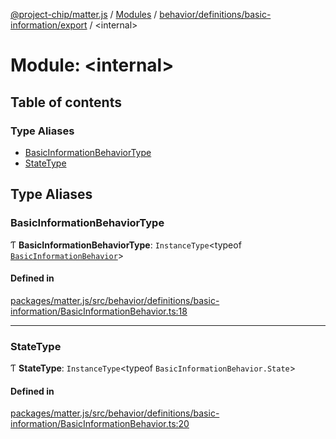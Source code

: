 [@project-chip/matter.js](../README.md) / [Modules](../modules.md) / [behavior/definitions/basic-information/export](behavior_definitions_basic_information_export.md) / \<internal\>

# Module: \<internal\>

## Table of contents

### Type Aliases

- [BasicInformationBehaviorType](behavior_definitions_basic_information_export._internal_.md#basicinformationbehaviortype)
- [StateType](behavior_definitions_basic_information_export._internal_.md#statetype)

## Type Aliases

### BasicInformationBehaviorType

Ƭ **BasicInformationBehaviorType**: `InstanceType`\<typeof [`BasicInformationBehavior`](behavior_definitions_basic_information_export.md#basicinformationbehavior)\>

#### Defined in

[packages/matter.js/src/behavior/definitions/basic-information/BasicInformationBehavior.ts:18](https://github.com/project-chip/matter.js/blob/2d9f2165d2672864fda3496a6d0d5f93597f82c6/packages/matter.js/src/behavior/definitions/basic-information/BasicInformationBehavior.ts#L18)

___

### StateType

Ƭ **StateType**: `InstanceType`\<typeof `BasicInformationBehavior.State`\>

#### Defined in

[packages/matter.js/src/behavior/definitions/basic-information/BasicInformationBehavior.ts:20](https://github.com/project-chip/matter.js/blob/2d9f2165d2672864fda3496a6d0d5f93597f82c6/packages/matter.js/src/behavior/definitions/basic-information/BasicInformationBehavior.ts#L20)
